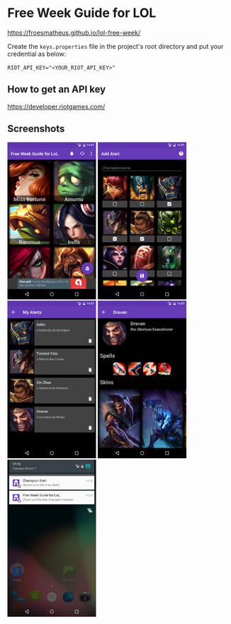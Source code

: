 # Free Week Guide for LOL
https://froesmatheus.github.io/lol-free-week/

Create the `keys.properties` file in the project's root directory and put your credential as below:

```properties
RIOT_API_KEY="<YOUR_RIOT_API_KEY>"
```

## How to get an API key

https://developer.riotgames.com/

## Screenshots

<p>
  <img width="200px" src="https://raw.githubusercontent.com/froesmatheus/lol-free-week/master/images/image1.png">
  <img width="200px" src="https://raw.githubusercontent.com/froesmatheus/lol-free-week/master/images/image2.png">
  <img width="200px" src="https://raw.githubusercontent.com/froesmatheus/lol-free-week/master/images/image3.png">
  <img width="200px" src="https://raw.githubusercontent.com/froesmatheus/lol-free-week/master/images/image4.png">
  <img width="200px" src="https://raw.githubusercontent.com/froesmatheus/lol-free-week/master/images/image5.png">
</p>
